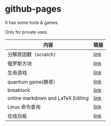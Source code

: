# github-pages
It has some tools & games.

Only for private uses.

|  内容   | 链接  |
|  ----  | ----  |
| 分解质因数（scratch） | [link](https://wwz2008.github.io/github-pages/分解质因数.html) |
| 俄罗斯方块 | [link](https://wwz2008.github.io/github-pages/tetris/index.html) |
| 生命游戏 | [link](https://wwz2008.github.io/github-pages/conway/game-of-life.html) |
| quantum game(静音） | [link](http://play.quantumgame.io/) |
| breaklock | [link](https://maxwellito.github.io/breaklock/) |
| online markdown and LaTeX Editing | [link](https://upmath.me/) |
| Linux 命令查询 | [link](https://wangchujiang.com/linux-command/) |
| 在线白板 | [link](http://oxoyo.co/XBoard/) |
